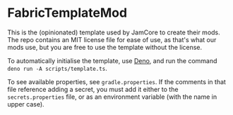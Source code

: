 # FabricTemplateMod

This is the (opinionated) template used by JamCore to create their mods. The 
repo contains an MIT license file for ease of use, as that's what our mods use,
but you are free to use the template without the license.

To automatically initialise the template, use [Deno](https://deno.land/),
and run the command `deno run -A scripts/template.ts`.

To see available properties, see `gradle.properties`. If the comments in that
file reference adding a secret, you must add it either to the `secrets.properties`
file, or as an environment variable (with the name in upper case).

